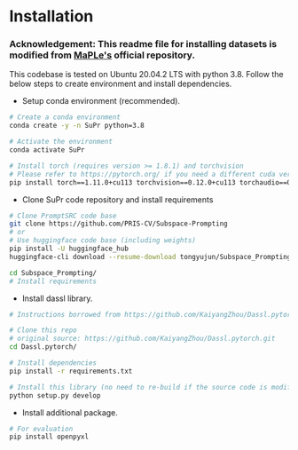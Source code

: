 # Installation

### Acknowledgement: This readme file for installing datasets is modified from [MaPLe's](https://github.com/muzairkhattak/multimodal-prompt-learning) official repository.

This codebase is tested on Ubuntu 20.04.2 LTS with python 3.8. Follow the below steps to create environment and install dependencies.

* Setup conda environment (recommended).
```bash
# Create a conda environment
conda create -y -n SuPr python=3.8

# Activate the environment
conda activate SuPr

# Install torch (requires version >= 1.8.1) and torchvision
# Please refer to https://pytorch.org/ if you need a different cuda version
pip install torch==1.11.0+cu113 torchvision==0.12.0+cu113 torchaudio==0.11.0 --extra-index-url https://download.pytorch.org/whl/cu113
```

* Clone SuPr code repository and install requirements
```bash
# Clone PromptSRC code base
git clone https://github.com/PRIS-CV/Subspace-Prompting
# or
# Use huggingface code base (including weights)
pip install -U huggingface_hub
huggingface-cli download --resume-download tongyujun/Subspace_Prompting 

cd Subspace_Prompting/
# Install requirements


```

* Install dassl library.
```bash
# Instructions borrowed from https://github.com/KaiyangZhou/Dassl.pytorch#installation

# Clone this repo
# original source: https://github.com/KaiyangZhou/Dassl.pytorch.git
cd Dassl.pytorch/

# Install dependencies
pip install -r requirements.txt

# Install this library (no need to re-build if the source code is modified)
python setup.py develop
```

* Install additional package.
```bash
# For evaluation
pip install openpyxl
```
